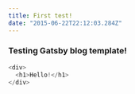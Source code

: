 ```yaml
---
title: First test!
date: "2015-06-22T22:12:03.284Z"
---
```


<h3>Testing Gatsby blog template!</h3>

```js
<div>
  <h1>Hello!</h1>
</div>
```
